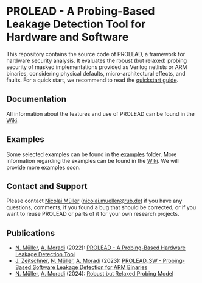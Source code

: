 # PROLEAD - A Probing-Based Leakage Detection Tool for Hardware and Software
This repository contains the source code of PROLEAD, a framework for hardware security analysis. It evaluates the robust (but relaxed) probing security of masked implementations provided as Verilog netlists or ARM binaries, considering physical defaults, micro-architectural effects, and faults. 
For a quick start, we recommend to read the <a href="https://github.com/ChairImpSec/PROLEAD/wiki/Quickstart">quickstart guide</a>.

## Documentation
All information about the features and use of PROLEAD can be found in the <a href="https://github.com/ChairImpSec/PROLEAD/wiki">Wiki</a>.

## Examples
Some selected examples can be found in the <a href="https://github.com/ChairImpSec/PROLEAD/tree/main/examples">examples</a> folder. More information regarding the examples can be found in the <a href="https://github.com/ChairImpSec/PROLEAD/wiki/Examples">Wiki</a>. We will provide more examples soon.

## Contact and Support
Please contact <a href="https://github.com/nicolaimueller">Nicolai Müller</a> (nicolai.mueller@rub.de) if you have any questions, comments, if you found a bug that should be corrected, or if you want to reuse PROLEAD or parts of it for your own research projects.

## Publications 
- <a href="https://github.com/nicolaimueller">N. Müller</a>, <a href="https://github.com/amircrypto001">A. Moradi</a> (2022): <a href="https://tches.iacr.org/index.php/TCHES/article/view/9822">PROLEAD - A Probing-Based Hardware Leakage Detection Tool</a>
- <a href="https://github.com/JannikZeitschner">J. Zeitschner</a>, <a href="https://github.com/nicolaimueller">N. Müller</a>, <a href="https://github.com/amircrypto001">A. Moradi</a> (2023): <a href="https://tches.iacr.org/index.php/TCHES/article/view/10968">PROLEAD_SW - Probing-Based Software Leakage Detection for ARM Binaries</a>
- <a href="https://github.com/nicolaimueller">N. Müller</a>, <a href="https://github.com/amircrypto001">A. Moradi</a> (2024): <a href="https://eprint.iacr.org/2024/1277.pdf">Robust but Relaxed Probing Model</a>

